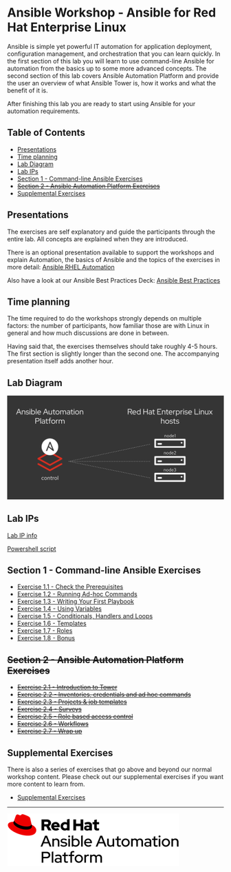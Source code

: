 # Ansible Workshop - Ansible for Red Hat Enterprise Linux



Ansible is simple yet powerful IT automation for application deployment, configuration management, and orchestration that you can learn quickly. In the first section of this lab you will learn to use command-line Ansible for automation from the basics up to some more advanced concepts. The second section of this lab covers Ansible Automation Platform and provide the user an overview of what Ansible Tower is, how it works and what the benefit of it is.

After finishing this lab you are ready to start using Ansible for your automation requirements.

## Table of Contents

* [Presentations](#presentations)
* [Time planning](#time-planning)
* [Lab Diagram](#lab-diagram)
* [Lab IPs](#Lab-IPs)
* [Section 1 - Command-line Ansible Exercises](#section-1---command-line-ansible-exercises)
* [~~Section 2 - Ansible Automation Platform Exercises~~](#section-2---ansible-automation-platform-exercises)
* [Supplemental Exercises](#supplemental-exercises)

## Presentations

The exercises are self explanatory and guide the participants through the entire lab. All concepts are explained when they are introduced.

There is an optional presentation available to support the workshops and explain Automation, the basics of Ansible and the topics of the exercises in more detail:
[Ansible RHEL Automation](../../decks/ansible_rhel.pdf)

Also have a look at our Ansible Best Practices Deck:
[Ansible Best Practices](../../decks/ansible_best_practices.pdf)

## Time planning

The time required to do the workshops strongly depends on multiple factors: the number of participants, how familiar those are with Linux in general and how much discussions are done in between.

Having said that, the exercises themselves should take roughly 4-5 hours. The first section is slightly longer than the second one. The accompanying presentation itself adds another hour.

## Lab Diagram

![ansible rhel lab diagram](images/rhel_lab_diagram.png)

## Lab IPs

[Lab IP info](lab_info/README.md)

[Powershell script](powershell/README.md)

## Section 1 - Command-line Ansible Exercises

* [Exercise 1.1 - Check the Prerequisites](1.1-setup)
* [Exercise 1.2 - Running Ad-hoc Commands](1.2-adhoc)
* [Exercise 1.3 - Writing Your First Playbook](1.3-playbook)
* [Exercise 1.4 - Using Variables](1.4-variables)
* [Exercise 1.5 - Conditionals, Handlers and Loops](1.5-handlers)
* [Exercise 1.6 - Templates](1.6-templates)
* [Exercise 1.7 - Roles](1.7-role)
* [Exercise 1.8 - Bonus](supplemental/ad_hoc_and_templates)

## ~~Section 2 - Ansible Automation Platform Exercises~~

* [~~Exercise 2.1 - Introduction to Tower~~](2.1-intro)
* [~~Exercise 2.2 - Inventories, credentials and ad hoc commands~~](2.2-cred)
* [~~Exercise 2.3 - Projects & job templates~~](2.3-projects)
* [~~Exercise 2.4 - Surveys~~](2.4-surveys)
* [~~Exercise 2.5 - Role based access control~~](2.5-rbac)
* [~~Exercise 2.6 - Workflows~~](2.6-workflows)
* [~~Exercise 2.7 - Wrap up~~](2.7-wrap)

## Supplemental Exercises

There is also a series of exercises that go above and beyond our normal workshop content.  Please check out our supplemental exercises if you want more content to learn from.

* [Supplemental Exercises](supplemental)

---
![Red Hat Ansible Automation](images/rh-ansible-automation-platform.png)
